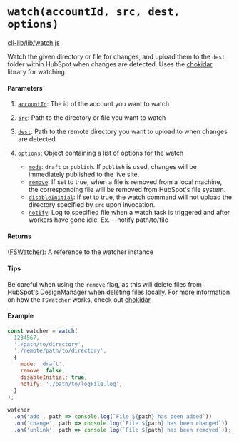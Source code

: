 # `watch(accountId, src, dest, options)`

[cli-lib/lib/watch.js](https://github.com/HubSpot/hubspot-cli/blob/master/packages/cli-lib/lib/watch.js)

Watch the given directory or file for changes, and upload them to the `dest` folder within HubSpot when changes are detected. Uses the [chokidar](https://github.com/paulmillr/chokidar) library for watching.

#### Parameters

1. [`accountId`](_Number_): The id of the account you want to watch
2. [`src`](_String_): Path to the directory or file you want to watch
3. [`dest`](_String_): Path to the remote directory you want to upload to when changes are detected.
4. [`options`](_Object_): Object containing a list of options for the watch

   - [`mode`](_Mode_): `draft` or `publish`. If `publish` is used, changes will be immediately published to the live site.
   - [`remove`](_Boolean_): If set to true, when a file is removed from a local machine, the corresponding file will be removed from HubSpot's file system.
   - [`disableInitial`](_Boolean_): If set to true, the watch command will not upload the directory specified by `src` upon invocation.
   - [`notify`](_Boolean_): Log to specified file when a watch task is triggered and after workers have gone idle. Ex. --notify path/to/file

#### Returns

([FSWatcher](https://github.com/paulmillr/chokidar/blob/master/types/index.d.ts#L8)): A reference to the watcher instance

#### Tips

Be careful when using the `remove` flag, as this will delete files from HubSpot's DesignManager when deleting files locally. For more information on how the `FSWatcher` works, check out [chokidar](https://github.com/paulmillr/chokidar#api)

#### Example

```js
const watcher = watch(
  1234567,
  './path/to/directory',
  './remote/path/to/directory',
  {
    mode: 'draft',
    remove: false,
    disableInitial: true,
    notify: './path/to/logFile.log',
  }
);

watcher
  .on('add', path => console.log(`File ${path} has been added`))
  .on('change', path => console.log(`File ${path} has been changed`))
  .on('unlink', path => console.log(`File ${path} has been removed`));
```
